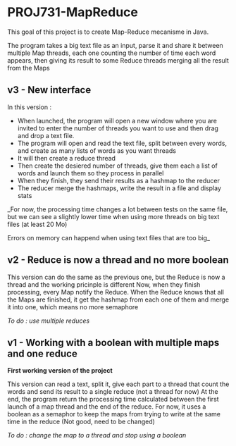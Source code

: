 # PROJ731-MapReduce
 
This goal of this project is to create Map-Reduce mecanisme in Java.

The program takes a big text file as an input, parse it and share it between multiple Map threads, each one counting the number of time each word appears, then giving its result to some Reduce threads merging all the result from the Maps

## v3 - New interface

In this version :
- When launched, the program will open a new window where you are invited to enter the number of threads you want to use and then drag and drop a text file.
- The program will open and read the text file, split between every words, and create as many lists of words as you want threads
- It will then create a reduce thread
- Then create the desiered number of threads, give them each a list of words and launch them so they process in parallel
- When they finish, they send their results as a hashmap to the reducer
- The reducer merge the hashmaps, write the result in a file and display stats

_For now, the processing time changes a lot between tests on the same file, but we can see a slightly lower time when using more threads on big text files (at least 20 Mo)

Errors on memory can happend when using text files that are too big_

## v2 - Reduce is now a thread and no more boolean

This version can do the same as the previous one, but the Reduce is now a thread and the working pricinple is different
Now, when they finish processing, every Map notify the Reduce. When the Reduce knows that all the Maps are finished, it get the hashmap from each one of them and merge it into one, which means no more semaphore

_To do : use multiple reduces_

## v1 - Working with a boolean with multiple maps and one reduce

**First working version of the project**

This version can read a text, split it, give each part to a thread that count the words and send its result to a single reduce (not a thread for now)
At the end, the program return the processing time calculated between the first launch of a map thread and the end of the reduce. 
For now, it uses a boolean as a semaphor to keep the maps from trying to write at the same time in the reduce (Not good, need to be changed)

_To do : change the map to a thread and stop using a boolean_
